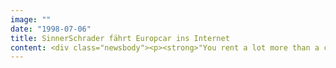 ```yaml
---
image: ""
date: "1998-07-06"
title: SinnerSchrader fährt Europcar ins Internet
content: <div class="newsbody"><p><strong>"You rent a lot more than a car" heißt es seit dem 06. Juli 1998 für die neueste eBusiness-Applikation der Internetagentur SinnerSchrader interactive marketing. Für Europcar Deutschland entwickelte sie mit www.europcar.de die erste Mietstation mit datenbankgestütztem Reserviersystem im Internet</strong></p><p>Mit neuen Service- und Transaktionsfunktionen plant der Autovermieter, etwa 15 Prozent aller Anmietungen über die Website abzuwickeln und damit in einem insgesamt hart umkämpften Markt neuer Branchenführer im Online-Bereich zu werden.</p><p>Wie an den Stationen dreht sich auch auf den Internetseiten alles um die Fahrzeugflotte. Doch den Besucher empfangen keine digitalen Werbebroschüren, sondern die Funktionalität einer der innovativsten eBusiness-Anwendungen im deutschsprachigen Internet. Die 26.000 Autos und Transporter der Europcar-Flotte werden nach Fahrzeugkategorie und Ausstattungsmerkmalen gruppiert beschrieben und können direkt über die Applikation angemietet werden. Rund um die Uhr, für jede Station in Deutschland und mit einer Quittung direkt aus dem Internet.</p><p>Um das Anmieten der Fahrzeuge an einer der 420 Stationen so einfach wie möglich zu machen, hat SinnerSchrader eine intelligente Navigation implementiert, die vom Kunden erstmals kein starres Abgehen vorgegebener Bestellschritte verlangt, sondern flexibel seinen Vorlieben folgt. Der Nutzer kann die für die Anmietung erforderlichen Daten - Fahrzeugkategorie, Termin und Station - in beliebiger Abfolge zusammenstellen. Damit trägt das System erstmals den unterschiedlichen Bedürfnissen von Internetnutzern Rechnung. Während der Geschäftskunde eine reibungslose Anbindung an seinen Flug oder Zug benötigt, wählt der Privatfahrer sein Gefährt viel lustbetonter aus&#58; heute möchte er den netten Flitzer, morgen sucht er das Cabrio für die Landpartie. Für jede Anmietung kennt das System die besten Konditionen und berechnet automatisch den günstigsten Tarif. Zusätzlich können Kindersitze, Umzugsequipment und auch der persönliche Chauffeur geordert werden. Und wer will, bekommt alles bis vor die Haustür gefahren.</p><p>Das Buchungssystem bietet passend zu den Fahrzeugen medienadäquate Mehrwerte. Wichtigstes Kriterium für SinnerSchrader war die Beschleunigung des Bestellprozesses, denn die Performance komplexer Online-Transaktionen ist genauso wichtig wie die zügige Bedienung des Kunden am Terminal. Bei Europcar heißt die Lösung "Click&amp;Drive". Der Kunde braucht nur ein einziges Mal seine persönlichen Daten zu bemühen; bereits beim nächsten Besuch holt das System die Konditionen der letzten Reservierung hervor. Wer will, braucht nur noch mit einem Mausklick den neuen Anmietzeitraum zu bestätigen. Die Formalitäten schrumpfen zur Sekundenbeschäftigung.</p><p>Europcar setzt im Internet One-to-One Marketinginstrumente für eine optimale Kundenansprache ein. Sofern es der Internetnutzer wünscht, wird er dank maßgeschneiderter Backoffice-Funktionen individuell mit elektronischen Memories und personalisierten Mails über aktuelle Aktionen, neue Services und die persönliche Miethistorie regelmäßig informiert. So wächst die Funktionalität des Systems zum Organizer für maßgeschneiderte Mobilitätskonzepte.</p><p><a class="news-backlink" href="/de/"><svg class="svg-ico svg-ico--arrow-left"><use xlink&#58;href="#arrow-down"></use></svg>Zurück zur Presse Übersicht</a></p></div>
---
```

